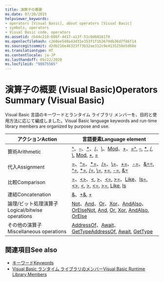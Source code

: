 ```yaml
---
title: 演算子の概要
ms.date: 07/20/2015
helpviewer_keywords:
- operators [Visual Basic], about operators [Visual Basic]
- symbols, operators
- Visual Basic code, operators
ms.assetid: cb44c210-686f-4417-a13f-51c0d60161f8
ms.openlocfilehash: c268ee548a43d31e353f1f1b2679db36d7f86f14
ms.sourcegitcommit: d2db216e46323f73b32ae312c9e4135258e5d68e
ms.translationtype: HT
ms.contentlocale: ja-JP
ms.lasthandoff: 09/22/2020
ms.locfileid: "90875565"
---
```

# <a name="operators-summary-visual-basic"></a><span data-ttu-id="7a258-102">演算子の概要 (Visual Basic)</span><span class="sxs-lookup"><span data-stu-id="7a258-102">Operators Summary (Visual Basic)</span></span>

<span data-ttu-id="7a258-103">Visual Basic 言語のキーワードとランタイム ライブラリ メンバーを、目的と使用方法に応じて編成しました。</span><span class="sxs-lookup"><span data-stu-id="7a258-103">Visual Basic language keywords and run-time library members are organized by purpose and use.</span></span>  
  
|<span data-ttu-id="7a258-104">アクション</span><span class="sxs-lookup"><span data-stu-id="7a258-104">Action</span></span>|<span data-ttu-id="7a258-105">言語要素</span><span class="sxs-lookup"><span data-stu-id="7a258-105">Language element</span></span>|  
|------------|----------------------|  
|<span data-ttu-id="7a258-106">算術</span><span class="sxs-lookup"><span data-stu-id="7a258-106">Arithmetic</span></span>|<span data-ttu-id="7a258-107">[^](../operators/exponentiation-operator.md)、[–](../operators/subtraction-operator.md)、[\*](../operators/multiplication-operator.md)、[/](../operators/floating-point-division-operator.md)、[\\](../operators/integer-division-operator.md)、[Mod](../operators/mod-operator.md)、[+](../operators/addition-operator.md)、[=](../operators/assignment-operator.md)</span><span class="sxs-lookup"><span data-stu-id="7a258-107">[^](../operators/exponentiation-operator.md), [–](../operators/subtraction-operator.md), [\*](../operators/multiplication-operator.md), [/](../operators/floating-point-division-operator.md), [\\](../operators/integer-division-operator.md), [Mod](../operators/mod-operator.md), [+](../operators/addition-operator.md), [=](../operators/assignment-operator.md)</span></span>|  
|<span data-ttu-id="7a258-108">代入</span><span class="sxs-lookup"><span data-stu-id="7a258-108">Assignment</span></span>|<span data-ttu-id="7a258-109">[=](../operators/assignment-operator.md)、[^=](../operators/exponentiation-assignment-operator.md)、[\*=](../operators/multiplication-assignment-operator.md)、[/=](../operators/floating-point-division-assignment-operator.md)、[\\=](../operators/integer-division-assignment-operator.md)、[+=](../operators/addition-assignment-operator.md)、[-=](../operators/subtraction-assignment-operator.md)、[&=](../operators/and-assignment-operator.md)</span><span class="sxs-lookup"><span data-stu-id="7a258-109">[=](../operators/assignment-operator.md), [^=](../operators/exponentiation-assignment-operator.md), [\*=](../operators/multiplication-assignment-operator.md), [/=](../operators/floating-point-division-assignment-operator.md), [\\=](../operators/integer-division-assignment-operator.md), [+=](../operators/addition-assignment-operator.md), [-=](../operators/subtraction-assignment-operator.md), [&=](../operators/and-assignment-operator.md)</span></span>|  
|<span data-ttu-id="7a258-110">比較</span><span class="sxs-lookup"><span data-stu-id="7a258-110">Comparison</span></span>|<span data-ttu-id="7a258-111">[=](../operators/comparison-operators.md)、[<>](../operators/comparison-operators.md)、[\<](../operators/comparison-operators.md), [>](../operators/comparison-operators.md)、[\<=](../operators/comparison-operators.md), [>=](../operators/comparison-operators.md)、[Like](../operators/like-operator.md)、[Is](../operators/is-operator.md)</span><span class="sxs-lookup"><span data-stu-id="7a258-111">[=](../operators/comparison-operators.md), [<>](../operators/comparison-operators.md), [\<](../operators/comparison-operators.md), [>](../operators/comparison-operators.md), [\<=](../operators/comparison-operators.md), [>=](../operators/comparison-operators.md), [Like](../operators/like-operator.md), [Is](../operators/is-operator.md)</span></span>|  
|<span data-ttu-id="7a258-112">連結</span><span class="sxs-lookup"><span data-stu-id="7a258-112">Concatenation</span></span>|<span data-ttu-id="7a258-113">[&](../operators/concatenation-operator.md)、[+](../operators/addition-operator.md)</span><span class="sxs-lookup"><span data-stu-id="7a258-113">[&](../operators/concatenation-operator.md), [+](../operators/addition-operator.md)</span></span>|  
|<span data-ttu-id="7a258-114">論理/ビット処理演算子</span><span class="sxs-lookup"><span data-stu-id="7a258-114">Logical/bitwise operations</span></span>|<span data-ttu-id="7a258-115">[Not](../operators/not-operator.md)、[And](../operators/and-operator.md)、[Or](../operators/or-operator.md)、[Xor](../operators/xor-operator.md)、[AndAlso](../operators/andalso-operator.md)、[OrElse](../operators/orelse-operator.md)</span><span class="sxs-lookup"><span data-stu-id="7a258-115">[Not](../operators/not-operator.md), [And](../operators/and-operator.md), [Or](../operators/or-operator.md), [Xor](../operators/xor-operator.md), [AndAlso](../operators/andalso-operator.md), [OrElse](../operators/orelse-operator.md)</span></span>|  
|<span data-ttu-id="7a258-116">その他の演算子</span><span class="sxs-lookup"><span data-stu-id="7a258-116">Miscellaneous operations</span></span>|<span data-ttu-id="7a258-117">[AddressOf](../operators/addressof-operator.md)、[Await](../operators/await-operator.md)、[GetType](../operators/gettype-operator.md)</span><span class="sxs-lookup"><span data-stu-id="7a258-117">[AddressOf](../operators/addressof-operator.md), [Await](../operators/await-operator.md), [GetType](../operators/gettype-operator.md)</span></span>|  
  
## <a name="see-also"></a><span data-ttu-id="7a258-118">関連項目</span><span class="sxs-lookup"><span data-stu-id="7a258-118">See also</span></span>

- [<span data-ttu-id="7a258-119">キーワード</span><span class="sxs-lookup"><span data-stu-id="7a258-119">Keywords</span></span>](index.md)
- [<span data-ttu-id="7a258-120">Visual Basic ランタイム ライブラリのメンバー</span><span class="sxs-lookup"><span data-stu-id="7a258-120">Visual Basic Runtime Library Members</span></span>](../runtime-library-members.md)
